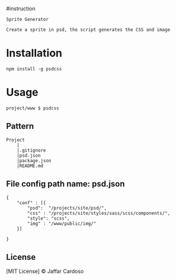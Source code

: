 #instruction

	Sprite Generator

	Create a sprite in psd, the script generates the CSS and image

# Installation

    npm install -g psdcss

# Usage
	
	project/www $ psdcss


## Pattern  

		
	Project	
		|
		|.gitignore
		|psd.json
		|package.json
		|README.md

## File config path name: psd.json

	{
		"conf" : [{
			"psd":  "/projects/site/psd/",
			"css" : "/projects/site/styles/sass/scss/components/",
			"style": "scss",
			"img" : "/www/public/img/"
		}]
	
	}


## License

[MIT License] © Jaffar Cardoso